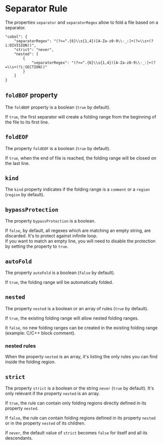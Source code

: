 # Separator Rule

The properties `separator` and `separatorRegex` allow to fold a file based on a separator.

```
"cobol": {
    "separatorRegex": "(?<=^.{6}\\s{1,4})[A-Za-z0-9\\-_:]+(?=\\s+(?i:DIVISION))",
    "strict": "never",
    "nested": [
        {
            "separatorRegex": "(?<=^.{6}\\s{1,4})[A-Za-z0-9\\-_:]+(?=\\s+(?i:SECTION))"
        }
    ]
}
```

## `foldBOF` property

The `foldBOF` property is a boolean (`true` by default).

If `true`, the first separator will create a folding range from the beginning of the file to its first line.

## `foldEOF`

The property `foldEOF` is a boolean (`true` by default).

If `true`, when the end of file is reached, the folding range will be closed on the last line.

## `kind`

The `kind` property indicates if the folding range is a `comment` or a `region` (`region` by default).

## `bypassProtection`

The property `bypassProtection` is a boolean.

If `false`, by default, all regexes which are matching an empty string, are discarded. It's to protect against infinite loop.<br/>
If you want to match an empty line, you will need to disable the protection by setting the property to `true`.

## `autoFold`

The property `autoFold` is a boolean (`false` by default).

If `true`, the folding range will be automatically folded.

## `nested`

The property `nested` is a boolean or an array of rules (`true` by default).

If `true`, the existing folding range will allow nested folding ranges.

It `false`, no new folding ranges can be created in the existing folding range (example: C/C++ block comment).

### nested rules

When the property `nested` is an array, it's listing the only rules you can find inside the folding region.

## `strict`

The property `strict` is a boolean or the string `never` (`true` by default). It's only relevant if the property `nested` is an array.

If `true`, the rule can contain only folding regions directly defined in its property `nested`.

If `false`, the rule can contain folding regions defined in its property `nested` or in the property `nested` of its children.

If `never`, the default value of `strict` becomes `false` for itself and all its descendants.

